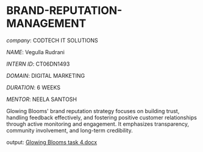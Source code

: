 # BRAND-REPUTATION-MANAGEMENT

*company*: CODTECH IT SOLUTIONS

*NAME*: Vegulla Rudrani 

*INTERN ID*: CT06DN1493

*DOMAIN*: DIGITAL MARKETING 

*DURATION*: 6 WEEKS 

*MENTOR*: NEELA SANTOSH

Glowing Blooms' brand reputation strategy focuses on building trust, handling feedback effectively, and fostering positive customer relationships through active monitoring and engagement. It emphasizes transparency, community involvement, and long-term credibility.

output: [Glowing Blooms task 4.docx](https://github.com/user-attachments/files/20959339/Glowing.Blooms.task.4.docx)
